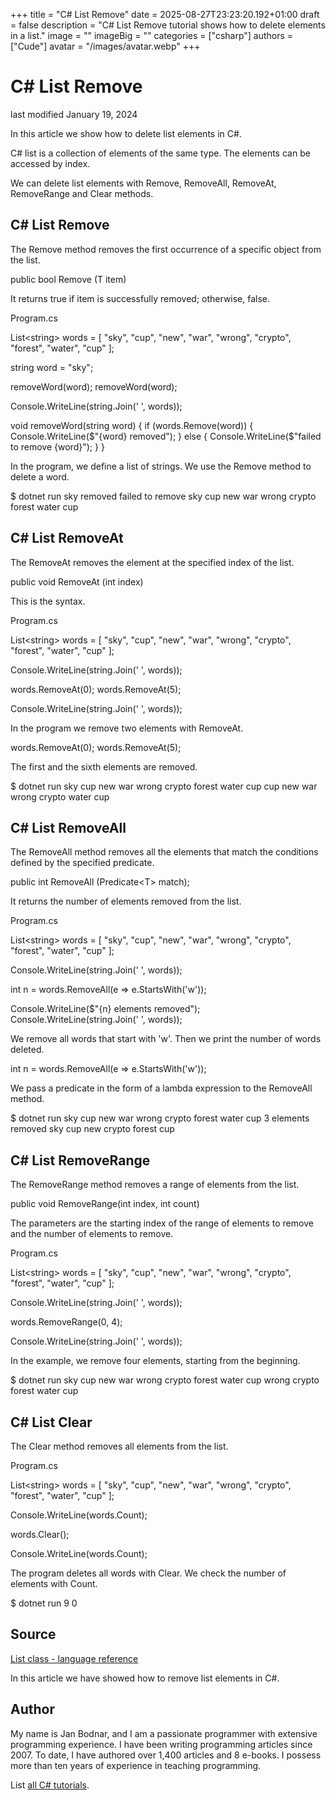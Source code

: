 +++
title = "C# List Remove"
date = 2025-08-27T23:23:20.192+01:00
draft = false
description = "C# List Remove tutorial shows how to delete
elements in a list."
image = ""
imageBig = ""
categories = ["csharp"]
authors = ["Cude"]
avatar = "/images/avatar.webp"
+++

# C# List Remove

last modified January 19, 2024

 

In this article we show how to delete list elements in C#.

C# list is a collection of elements of the same type. The elements can be
accessed by index.

We can delete list elements with Remove, RemoveAll, 
RemoveAt, RemoveRange and Clear methods.

## C# List Remove

The Remove method removes the first occurrence of a specific object
from the list.

public bool Remove (T item)

It returns true if item is successfully removed; otherwise, false.

Program.cs
  

List&lt;string&gt; words = [ "sky", "cup", "new", "war", "wrong",
    "crypto", "forest", "water", "cup" ];

string word = "sky";

removeWord(word);
removeWord(word);

Console.WriteLine(string.Join(' ', words));

void removeWord(string word) 
{
    if (words.Remove(word))
    {
        Console.WriteLine($"{word} removed");
    } else 
    {
        Console.WriteLine($"failed to remove {word}");
    }
}

In the program, we define a list of strings. We use the Remove
method to delete a word. 

$ dotnet run
sky removed
failed to remove sky
cup new war wrong crypto forest water cup

## C# List RemoveAt

The RemoveAt removes the element at the specified index of the
list.

public void RemoveAt (int index)

This is the syntax.

Program.cs
  

List&lt;string&gt; words = [ "sky", "cup", "new", "war", "wrong",
    "crypto", "forest", "water", "cup" ];

Console.WriteLine(string.Join(' ', words));

words.RemoveAt(0);
words.RemoveAt(5);

Console.WriteLine(string.Join(' ', words));

In the program we remove two elements with RemoveAt.

words.RemoveAt(0);
words.RemoveAt(5);

The first and the sixth elements are removed.

$ dotnet run
sky cup new war wrong crypto forest water cup
cup new war wrong crypto water cup

## C# List RemoveAll

The RemoveAll method removes all the elements that match the
conditions defined by the specified predicate.

public int RemoveAll (Predicate&lt;T&gt; match);

It returns the number of elements removed from the list. 

Program.cs
  

List&lt;string&gt; words = [ "sky", "cup", "new", "war", "wrong",
    "crypto", "forest", "water", "cup" ];

Console.WriteLine(string.Join(' ', words));

int n = words.RemoveAll(e =&gt; e.StartsWith('w'));

Console.WriteLine($"{n} elements removed");
Console.WriteLine(string.Join(' ', words));

We remove all words that start with 'w'. Then we print the number of words 
deleted.

int n = words.RemoveAll(e =&gt; e.StartsWith('w'));

We pass a predicate in the form of a lambda expression to the
RemoveAll method.

$ dotnet run
sky cup new war wrong crypto forest water cup
3 elements removed
sky cup new crypto forest cup

## C# List RemoveRange

The RemoveRange method removes a range of elements from the list.

public void RemoveRange(int index, int count)

The parameters are the starting index of the range of elements to remove and 
the number of elements to remove.

Program.cs
  

List&lt;string&gt; words = [ "sky", "cup", "new", "war", "wrong",
    "crypto", "forest", "water", "cup" ];

Console.WriteLine(string.Join(' ', words));

words.RemoveRange(0, 4);

Console.WriteLine(string.Join(' ', words));

In the example, we remove four elements, starting from the beginning.

$ dotnet run
sky cup new war wrong crypto forest water cup
wrong crypto forest water cup

## C# List Clear

The Clear method removes all elements from the list.

Program.cs
  

List&lt;string&gt; words = [ "sky", "cup", "new", "war", "wrong",
    "crypto", "forest", "water", "cup" ];

Console.WriteLine(words.Count);

words.Clear();

Console.WriteLine(words.Count);

The program deletes all words with Clear. We check the number of 
elements with Count.

$ dotnet run
9
0

## Source

[List class - language reference](https://learn.microsoft.com/en-us/dotnet/api/system.collections.generic.list-1?view=net-8.0)

In this article we have showed how to remove list elements in C#.

## Author

My name is Jan Bodnar, and I am a passionate programmer with extensive
programming experience. I have been writing programming articles since 2007.
To date, I have authored over 1,400 articles and 8 e-books. I possess more
than ten years of experience in teaching programming.

List [all C# tutorials](/csharp/).